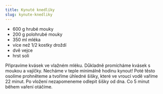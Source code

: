 ```yaml
---
title: Kynuté knedlíky
slug: kynute-knedliky
---
```


- 600 g hrubé mouky
- 200 g polohrubé mouky
- 350 ml mléka
- více než 1/2 kostky droždí
- dvě vejce
- hrst soli

Připravíme kvásek ve vlažném mléku. Důkladně promícháme kvásek s moukou a vajíčky. Necháme v teple minimálně hodinu
kynout! Poté těsto osolíme prohněteme a tvoříme úhledné šišky, které ve vroucí vodě vaříme 22 minut. Po vložení
nezapomeneme odlepit šišky od dna. Co 5 minut během vaření otáčíme.
